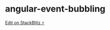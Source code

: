 # angular-event-bubbling

[Edit on StackBlitz ⚡️](https://stackblitz.com/edit/angular-event-bubbling)